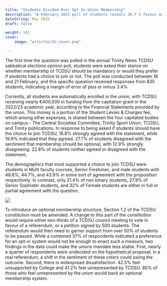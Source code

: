 ```yaml
---
title: "Students Divided Over Opt-In Union Membership"
description: "A February 2025 poll of students reveals 36.7 % favour an optional TCDSU with an undecided quarter leaving support for the union in the balance."
dateString: May 2025
draft: false

weight: 101
cover:
    image: "articles/SU_cover.png"

---
```

The first time the question was polled in the annual Trinity News TCDSU sabbatical elections opinion poll, students were asked their stance on whether membership of TCDSU should be mandatory or would they prefer if students had a choice to join or not. The poll was conducted between 18 and 21 February, and this specific question received responses from 835 students, indicating a margin of error of plus or minus 3.4%

Currently, all students are automatically enrolled in the union, with TCDSU receiving nearly €400,000 in funding from the capitation grant in the 2022/23 academic year, according to the Financial Statements provided by the union. This money is a portion of the Student Levies & Charges fee, which among other expenses, is shared between the four capitated bodies on campus - The Central Societies Committee, Trinity Sport Union, TCDSU, and Trinity publications.  In response to being asked if students should have the choice to join TCDSU, 16.8% strongly agreed with the statement, while 19.9% indicated that they agreed. 27.7% of students disagreed with the sentiment that membership should be optional, with 12.9% strongly disagreeing. 22.8% of students neither agreed or disagreed with the statement. 

The demographics that most supported a choice to join TCDSU were students in Multi faculty courses, Senior Freshman, and male students with 48.8%, 44.7%, and 43.9% in some sort of agreement with the proposition respectively. In contrast, only 21.4% of non binary students, 27.9% of Senior Sophister students, and 32% of Female students are either in full or partial agreement with the question.


![](/images/SU_1.png)

To introduce an optional membership structure, Section 1.2 of the TCDSU constitution must be amended. A change to this part of the constitution would require either two-thirds of a TCDSU council meeting to vote in favour of a referendum, or a petition signed by 500 students. The referendum would then need to garner support from over 50% of students to be passed. While a combined 37% of respondents indicated a preference for an opt-in system would not be enough to enact such a measure, two findings in the data could make the unions mandate less stable. First, nearly a quarter of respondents were undecided on the hypothetical proposal; in a real referendum, a shift in the sentiment of these voters could swing the outcome. Second, there is widespread dissatisfaction: 42.5% feel unsupported by College and 41.2% feel unrepresented by TCDSU. 80% of those who feel unrepresented by the union would back an optional membership system.


